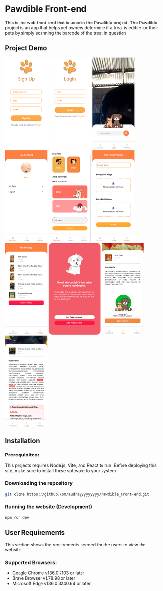 # Pawdible Front-end
This is the web front-end that is used in the Pawdible project. The Pawdible project is an app that helps pet owners determine if a treat is edible for their pets by simply scanning the barcode of the treat in question
## Project Demo
<img src="https://github.com/audrayyyyyyyyy/Pawdible_Front-end/blob/19891844301647d6df3ef2b576af0b1bcac0dd8a/demo-screenshots/signup.png" alt="SignUp" height="300">
<!-- This preserves the aspect ratio -->
<img src="https://github.com/audrayyyyyyyyy/Pawdible_Front-end/blob/7008d06d0485c419bb53d8fba9e2ba3a641f8efc/demo-screenshots/Login.png" alt="LogIn" height="300">
<!-- This preserves the aspect ratio -->
<img src="https://github.com/audrayyyyyyyyy/Pawdible_Front-end/blob/19891844301647d6df3ef2b576af0b1bcac0dd8a/demo-screenshots/scanner.png" alt="Scanner" height="300">
<!-- This preserves the aspect ratio -->
<img src="https://github.com/audrayyyyyyyyy/Pawdible_Front-end/blob/19891844301647d6df3ef2b576af0b1bcac0dd8a/demo-screenshots/account.png" alt="account" height="300">
<!-- This preserves the aspect ratio -->
<img src="https://github.com/audrayyyyyyyyy/Pawdible_Front-end/blob/19891844301647d6df3ef2b576af0b1bcac0dd8a/demo-screenshots/my-pets.png" alt="mypets" height="300">
<!-- This preserves the aspect ratio -->
<img src="https://github.com/audrayyyyyyyyy/Pawdible_Front-end/blob/19891844301647d6df3ef2b576af0b1bcac0dd8a/demo-screenshots/addnew.png" alt="addnew" height="300">
<!-- This preserves the aspect ratio -->
<img src="https://github.com/audrayyyyyyyyy/Pawdible_Front-end/blob/19891844301647d6df3ef2b576af0b1bcac0dd8a/demo-screenshots/myhistory.png" alt="myHistory" height="300">
<!-- This preserves the aspect ratio -->
<img src="https://github.com/audrayyyyyyyyy/Pawdible_Front-end/blob/19891844301647d6df3ef2b576af0b1bcac0dd8a/demo-screenshots/notFound.png" alt="notFound" height="300">
<!-- This preserves the aspect ratio -->
<img src="https://github.com/audrayyyyyyyyy/Pawdible_Front-end/blob/19891844301647d6df3ef2b576af0b1bcac0dd8a/demo-screenshots/safe.png" alt="Safe" height="300">
<!-- This preserves the aspect ratio -->
<img src="https://github.com/audrayyyyyyyyy/Pawdible_Front-end/blob/19891844301647d6df3ef2b576af0b1bcac0dd8a/demo-screenshots/toxic.png" alt="Toxic" height="300">



## Installation
### Prerequisites:
This projects requires Node.js, Vite, and React to run. Before deploying this site, make sure to install these software to your system

### Downloading the repository
```bash
git clone https://github.com/audrayyyyyyyyy/Pawdible_Front-end.git
```

### Running the website (Development)
```bash
npm run dev
```


## User Requirements
This section shows the requirements needed for the users to view the website.

### Supported Browsers:
- Google Chrome v136.0.7103 or later
- Brave Browser v1.78.98 or later
- Microsoft Edge v136.0.3240.64 or later

## 
